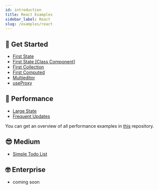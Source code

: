 ```yaml
---
id: introduction
title: React Examples
sidebar_label: React
slug: /examples/react
---
```


## 🤠 Get Started
- [First State](./react/first-state)
- [First State [Class Component]](./react/class/first-state)
- [First Collection](./react/first-collection)
- [First Computed](./react/first-computed)
- [Multieditor](./react/multieditor)
- [useProxy](./react/simple-useproxy)

## 👾 Performance
- [Large State](./react/large-state)
- [Frequent Updates](./react/frequent-updates)

You can get an overview of all performance examples in [this](https://github.com/agile-ts/performance-compare) repository.

## 😎 Medium
- [Simple Todo List](./react/simple-todo-list)

## 🤓 Enterprise
- coming soon
